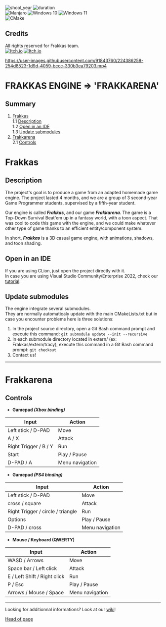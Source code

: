 ![shool_year](https://img.shields.io/badge/shool_year-second-blue)
![duration](https://img.shields.io/badge/duration-5_months-blue)  
![Manjaro](https://img.shields.io/badge/Manjaro-35BF5C?style=for-the-badge&logo=Manjaro&logoColor=white&style=plastic)
![Windows 10](https://img.shields.io/badge/Windows%2010-%230079d5.svg?style=for-the-badge&logo=Windows%2011&logoColor=white&style=plastic)
![Windows 11](https://img.shields.io/badge/Windows%2011-%230079d5.svg?style=for-the-badge&logo=Windows%2011&logoColor=white&style=plastic)  
![CMake](https://img.shields.io/badge/CMake-%23008FBA.svg?style=for-the-badge&logo=cmake&logoColor=white&style=plastic)

## Credits

All rights reserved for Frakkas team.  
[![Itch.io](https://img.shields.io/badge/Florian_MARCELLOT-%23FF0B34.svg?style=for-the-badge&logo=Itch.io&logoColor=white&style=flat&link=https://fura-x.itch.io/)](https://fura-x.itch.io/)
[![Itch.io](https://img.shields.io/badge/Jarod_SENGKEO-%23FF0B34.svg?style=for-the-badge&logo=Itch.io&logoColor=white&style=flat&link=https://sjarod.itch.io/)](https://sjarod.itch.io/)

https://user-images.githubusercontent.com/91843760/224386258-254d8523-1d9d-4059-bccc-330b3ea79203.mp4

# FRAKKAS ENGINE => 'FRAKKARENA'  

## Summary
1. [Frakkas](#frakkas)  
    1.1 [Description](#description)  
    1.2 [Open in an IDE](#open-in-an-ide)  
    1.3 [Update submodules](#update-submodules)  
2. [Frakkarena](#frakkarena)  
    2.1 [Controls](#controls)

# Frakkas  
  
## Description

The project's goal is to produce a game from an adapted homemade game engine. The project lasted 4 months, and we are a group of 3 second-year Game Programmer students, supervised by a fifth-year student.  
  
Our engine is called **_Frakkas_**, and our game **_Frakkarena_**. The game is a Top-Down Survival Beat'em up in a fantasy world, with a toon aspect. That was cool to code this game with the engine, and we could make whatever other type of game thanks to an efficient entity/component system.  
  
In short,  **_Frakkas_** is a 3D casual game engine, with animations, shadows, and toon shading.  

## Open in an IDE

If you are using CLion, just open the project directly with it.  
In case you are using Visual Studio Community/Enterprise 2022, check our [tutorial](Wiki/Launch_With_Visual_Studio.md).  

## Update submodules

The engine integrate several submodules.  
They are normally automaticaly update with the main CMakeLists.txt but in case you encounter problems here is three solutions:
1. In the project source directory, open a Git Bash command prompt and execute this command: `git submodule update --init --recursive`
2. In each submodule directory located in extern/ (ex: Frakkas/extern/tracy), execute this command in a Git Bash command prompt: `git checkout`
3. Contact us!

---

# Frakkarena

## Controls

- __Gamepad _(Xbox binding)___

Input                          | Action
-------                        | ------
Left stick / D-PAD             | Move
A / X                          | Attack
Right Trigger / B / Y          | Run
Start                          | Play / Pause  
D-PAD / A                      | Menu navigation  
    
- __Gamepad _(PS4 binding)___

Input                                   | Action
-------                                 | ------
Left stick / D-PAD                      | Move
cross / square                          | Attack
Right Trigger / circle / triangle       | Run
Options                                 | Play / Pause  
D-PAD / cross                           | Menu navigation  

- __Mouse / Keyboard (QWERTY)__

Input                          | Action
-------                        | ------
WASD / Arrows                  | Move
Space bar / Left click         | Attack
E / Left Shift / Right click   | Run
P / Esc                        | Play / Pause  
Arrows / Mouse / Space         | Menu navigation  

---

Looking for additionnal informations? Look at our [wiki](Wiki/Home.md)!

[Head of page](#summary)
